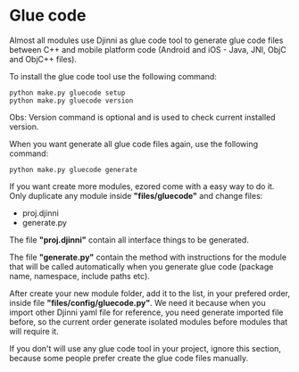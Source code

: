 # Glue code

Almost all modules use Djinni as glue code tool to generate glue code files between C++ and mobile platform code (Android and iOS - Java, JNI, ObjC and ObjC++ files).

To install the glue code tool use the following command:

```
python make.py gluecode setup
python make.py gluecode version
```

Obs: Version command is optional and is used to check current installed version.

When you want generate all glue code files again, use the following command:

```
python make.py gluecode generate
```

If you want create more modules, ezored come with a easy way to do it. Only duplicate any module inside **"files/gluecode"** and change files:

- proj.djinni
- generate.py

The file **"proj.djinni"** contain all interface things to be generated.

The file **"generate.py"** contain the method with instructions for the module that will be called automatically when you generate glue code (package name, namespace, include paths etc).

After create your new module folder, add it to the list, in your prefered order, inside file **"files/config/gluecode.py"**. We need it because when you import other Djinni yaml file for reference, you need generate imported file before, so the current order generate isolated modules before modules that will require it.

If you don't will use any glue code tool in your project, ignore this section, because some people prefer create the glue code files manually.
